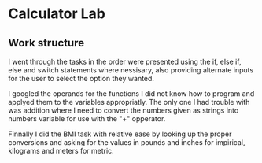 # Calculator Lab

## Work structure

I went through the tasks in the order were presented using the if, else if, else and switch statements where nessisary, also providing alternate inputs for the user to select the option they wanted.

I googled the operands for the functions I did not know how to program and applyed them to the variables appropriatly. The only one I had trouble with was addition where I need to convert the numbers given as strings into numbers variable for use with the "+" opperator.

Finnally I did the BMI task with relative ease by looking up the proper conversions and asking for the values in pounds and inches for impirical, kilograms and meters for metric. 